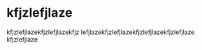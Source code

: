 # kfjzlefjlaze
kfjzlefjlazekfjzlefjlazekfjz lefjlazekfjzlefjlazekfjzlefjlazekfjzlefjlaze kfjzlefjlaze
